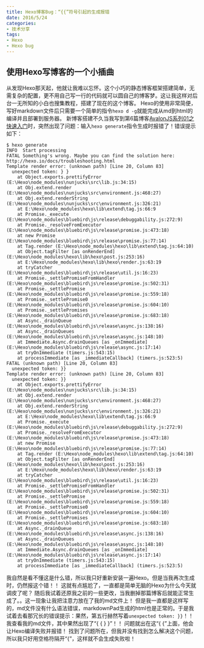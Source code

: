 ```yaml
---
title: Hexo博客Bug：“{{”符号引起的生成报错
date: 2016/5/24 
categories: 
- 技术分享
tags:
- Hexo
- Hexo bug
---
```

## 使用Hexo写博客的一个小插曲 ##
从发现Hexo那天起，他就让我难以忘怀。这个小巧的静态博客框架搭建简单，无需复杂的配置，更不用自己写一行的代码就可以圆自己的博客梦。这让我这样对后台一无所知的小白也搜集教程，搭建了现在的这个博客。
Hexo的使用非常简便，写好markdown文件后只需要一个简单的指令`hexo d -g`就能完成从md到html的编译并且部署到服务器。
新博客搭建不久当我写到第6篇博客[AvalonJS系列01之快速入门](http://pages.fedt.xin/2016/05/22/AvalonJS01/)时，突然出现了问题：输入`hexo generate`指令生成时报错了！错误提示如下：

<!--more-->

```
$ hexo generate
INFO  Start processing
FATAL Something's wrong. Maybe you can find the solution here: http://hexo.io/docs/troubleshooting.html
Template render error: (unknown path) [Line 20, Column 83]
  unexpected token: } }
    at Object.exports.prettifyError (E:\Hexo\node_modules\nunjucks\src\lib.js:34:15)
    at Obj.extend.render (E:\Hexo\node_modules\nunjucks\src\environment.js:468:27)
    at Obj.extend.renderString (E:\Hexo\node_modules\nunjucks\src\environment.js:326:21)
    at E:\Hexo\node_modules\hexo\lib\extend\tag.js:66:9
    at Promise._execute (E:\Hexo\node_modules\bluebird\js\release\debuggability.js:272:9)
    at Promise._resolveFromExecutor (E:\Hexo\node_modules\bluebird\js\release\promise.js:473:18)
    at new Promise (E:\Hexo\node_modules\bluebird\js\release\promise.js:77:14)
    at Tag.render (E:\Hexo\node_modules\hexo\lib\extend\tag.js:64:10)
    at Object.tagFilter [as onRenderEnd] (E:\Hexo\node_modules\hexo\lib\hexo\post.js:253:16)
    at E:\Hexo\node_modules\hexo\lib\hexo\render.js:63:19
    at tryCatcher (E:\Hexo\node_modules\bluebird\js\release\util.js:16:23)
    at Promise._settlePromiseFromHandler (E:\Hexo\node_modules\bluebird\js\release\promise.js:502:31)
    at Promise._settlePromise (E:\Hexo\node_modules\bluebird\js\release\promise.js:559:18)
    at Promise._settlePromise0 (E:\Hexo\node_modules\bluebird\js\release\promise.js:604:10)
    at Promise._settlePromises (E:\Hexo\node_modules\bluebird\js\release\promise.js:683:18)
    at Async._drainQueue (E:\Hexo\node_modules\bluebird\js\release\async.js:138:16)
    at Async._drainQueues (E:\Hexo\node_modules\bluebird\js\release\async.js:148:10)
    at Immediate.Async.drainQueues [as _onImmediate] (E:\Hexo\node_modules\bluebird\js\release\async.js:17:14)
    at tryOnImmediate (timers.js:543:15)
    at processImmediate [as _immediateCallback] (timers.js:523:5)
FATAL (unknown path) [Line 20, Column 83]
  unexpected token: }}
Template render error: (unknown path) [Line 20, Column 83]
  unexpected token: }}
    at Object.exports.prettifyError (E:\Hexo\node_modules\nunjucks\src\lib.js:34:15)
    at Obj.extend.render (E:\Hexo\node_modules\nunjucks\src\environment.js:468:27)
    at Obj.extend.renderString (E:\Hexo\node_modules\nunjucks\src\environment.js:326:21)
    at E:\Hexo\node_modules\hexo\lib\extend\tag.js:66:9
    at Promise._execute (E:\Hexo\node_modules\bluebird\js\release\debuggability.js:272:9)
    at Promise._resolveFromExecutor (E:\Hexo\node_modules\bluebird\js\release\promise.js:473:18)
    at new Promise (E:\Hexo\node_modules\bluebird\js\release\promise.js:77:14)
    at Tag.render (E:\Hexo\node_modules\hexo\lib\extend\tag.js:64:10)
    at Object.tagFilter [as onRenderEnd] (E:\Hexo\node_modules\hexo\lib\hexo\post.js:253:16)
    at E:\Hexo\node_modules\hexo\lib\hexo\render.js:63:19
    at tryCatcher (E:\Hexo\node_modules\bluebird\js\release\util.js:16:23)
    at Promise._settlePromiseFromHandler (E:\Hexo\node_modules\bluebird\js\release\promise.js:502:31)
    at Promise._settlePromise (E:\Hexo\node_modules\bluebird\js\release\promise.js:559:18)
    at Promise._settlePromise0 (E:\Hexo\node_modules\bluebird\js\release\promise.js:604:10)
    at Promise._settlePromises (E:\Hexo\node_modules\bluebird\js\release\promise.js:683:18)
    at Async._drainQueue (E:\Hexo\node_modules\bluebird\js\release\async.js:138:16)
    at Async._drainQueues (E:\Hexo\node_modules\bluebird\js\release\async.js:148:10)
    at Immediate.Async.drainQueues [as _onImmediate] (E:\Hexo\node_modules\bluebird\js\release\async.js:17:14)
    at tryOnImmediate (timers.js:543:15)
    at processImmediate [as _immediateCallback] (timers.js:523:5)
```
我自然是看不懂这是什么错，所以我只好重新安装一遍Hexo。但是当我再次生成时，仍然报这个错！！
这就有点尴尬了，一直都是简单无脑的Hexo为什么今天就调皮了呢？
随后我试着还原我之前的一些更改，当我删掉那篇博客后就能正常生成了。。这一现象让我把注意力放在了我的md文件上！
但是我一直都是这样写的，md文件没有什么语法错误，markdownPad生成的html也是正常的。于是我试着去看那冗长的错误提示：果然，第五行赫然写着`unexpected token: }}`！！我查看我的md文件，其中果然出现了“{ { } }”！！
问题就出在这“{ {”上面，他会让Hexo编译失败并报错！
找到了问题所在，但我并没有找到怎么解决这个问题，所以我只好用空格符隔开“{”，这样就不会生成失败啦！
